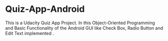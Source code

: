 # Quiz-App-Android
This is a Udacity Quiz App Project. In this Object-Oriented Programming and Basic Functionality of the Android GUI like Check Box, Radio Button and Edit Text implemented .
